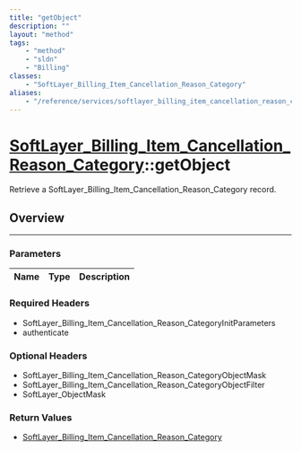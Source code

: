 ```yaml
---
title: "getObject"
description: ""
layout: "method"
tags:
    - "method"
    - "sldn"
    - "Billing"
classes:
    - "SoftLayer_Billing_Item_Cancellation_Reason_Category"
aliases:
    - "/reference/services/softlayer_billing_item_cancellation_reason_category/getObject"
---
```

# [SoftLayer_Billing_Item_Cancellation_Reason_Category](/reference/services/SoftLayer_Billing_Item_Cancellation_Reason_Category)::getObject


Retrieve a SoftLayer_Billing_Item_Cancellation_Reason_Category record.


## Overview 


-----

### Parameters 
|Name | Type | Description |
| --- | --- | --- |


### Required Headers
* SoftLayer_Billing_Item_Cancellation_Reason_CategoryInitParameters
* authenticate


### Optional Headers
* SoftLayer_Billing_Item_Cancellation_Reason_CategoryObjectMask
* SoftLayer_Billing_Item_Cancellation_Reason_CategoryObjectFilter
* SoftLayer_ObjectMask

### Return Values
* <a href='/reference/datatypes/SoftLayer_Billing_Item_Cancellation_Reason_Category'>SoftLayer_Billing_Item_Cancellation_Reason_Category </a>




